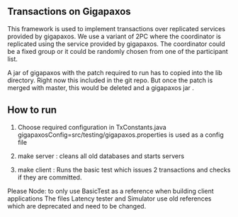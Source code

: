 ## Transactions on Gigapaxos

This framework is used to implement transactions over replicated services provided by gigapaxos. 
We use a variant of 2PC where the coordinator is replicated using the service provided by gigapaxos.
The coordinator could be a fixed group or it could be randomly chosen from one of the participant list. 

A jar of gigapaxos with the patch required to run has to copied into the lib directory.
Right now this included in the git repo. But once the patch is merged with master, this would
be deleted and a gigapaxos jar . 

## How to run

1. Choose required configuration in TxConstants.java
   gigapaxosConfig=src/testing/gigapaxos.properties  is used as a config file

2. make server : cleans all old databases and starts servers

3. make client : Runs the basic test which issues 2 transactions and checks if they are committed.

Please Node: to only use BasicTest as a reference when building client applications
The files Latency tester and Simulator use old references which are deprecated and need to be changed.

